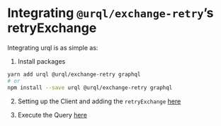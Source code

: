 # Integrating `@urql/exchange-retry`’s retryExchange

Integrating urql is as simple as:

1.  Install packages

```sh
yarn add urql @urql/exchange-retry graphql
# or
npm install --save urql @urql/exchange-retry graphql
```

2.  Setting up the Client and adding the `retryExchange` [here](src/App.js)

3.  Execute the Query [here](src/pages/PokemonList.js)
